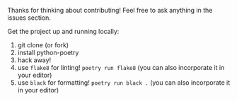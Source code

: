 Thanks for thinking about contributing!
Feel free to ask anything in the issues section.

Get the project up and running locally:
1. git clone (or fork)
2. install python-poetry
3. hack away!
4. use `flake8` for linting! `poetry run flake8` (you can also incorporate it in your editor)
5. use `black` for formatting! `poetry run black .` (you can also incorporate it in your editor)